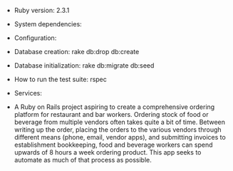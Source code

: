 * Ruby version: 2.3.1

* System dependencies:

* Configuration:

* Database creation: rake db:drop db:create

* Database initialization: rake db:migrate db:seed

* How to run the test suite: rspec

* Services:

* A Ruby on Rails project aspiring to create a comprehensive ordering platform for restaurant and bar workers. Ordering stock of food or beverage from multiple vendors often takes quite a bit of time. Between writing up the order, placing the orders to the various vendors through different means (phone, email, vendor apps), and submitting invoices to establishment bookkeeping, food and beverage workers can spend upwards of 8 hours a week ordering product. This app seeks to automate as much of that process as possible.
